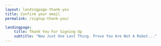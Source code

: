 ```yaml
---
layout: landingpage-thank-you
title: Confirm your email
permalink: /signup-thank-you/

landingpage:
    title: Thank You For Signing Up
    subtitle: "Now Just One Last Thing. Prove You Are Not A Robot..."
---
```

